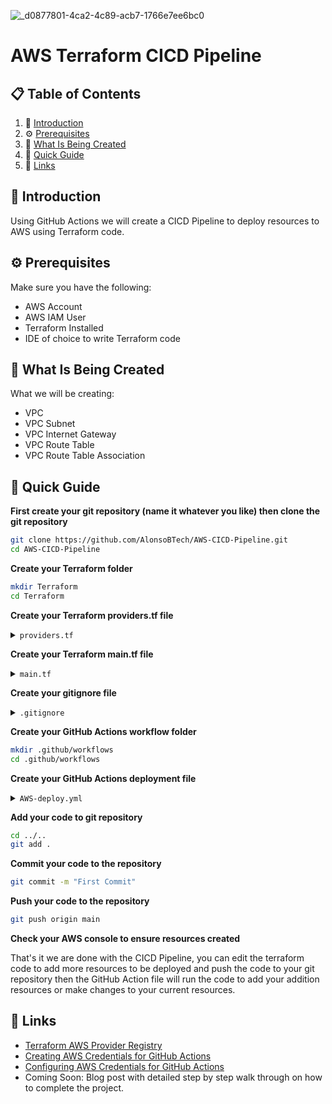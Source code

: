 ![_d0877801-4ca2-4c89-acb7-1766e7ee6bc0](https://github.com/AlonsoBTech/AWS-CICD-Pipeline/assets/160416175/d49d4dea-e40f-4f38-a8e1-c894a1e9a609)

# AWS Terraform CICD Pipeline

## 📋 <a name="table">Table of Contents</a>

1. 🤖 [Introduction](#introduction)
2. ⚙️ [Prerequisites](#prerequisites)
3. 🔋 [What Is Being Created](#what-is-being-created)
4. 🤸 [Quick Guide](#quick-guide)
5. 🔗 [Links](#links)

## <a name="introduction">🤖 Introduction</a>

Using GitHub Actions we will create a CICD Pipeline to deploy resources to AWS using Terraform code.

## <a name="prerequisites">⚙️ Prerequisites</a>

Make sure you have the following:

- AWS Account
- AWS IAM User
- Terraform Installed
- IDE of choice to write Terraform code

## <a name="what-is-being-created">🔋 What Is Being Created</a>

What we will be creating:

- VPC
- VPC Subnet
- VPC Internet Gateway
- VPC Route Table
- VPC Route Table Association

## <a name="quick-guide">🤸 Quick Guide</a>

**First create your git repository (name it whatever you like) then clone the git repository**

```bash
git clone https://github.com/AlonsoBTech/AWS-CICD-Pipeline.git
cd AWS-CICD-Pipeline
```

**Create your Terraform folder**
```bash
mkdir Terraform
cd Terraform
```

**Create your Terraform providers.tf file**

</details>

<details>
<summary><code>providers.tf</code></summary>

```bash
terraform {
  required_providers {
    aws = {
      source  = "hashicorp/aws"
      version = "~> 5.41.0"
    }
  }
}

provider "aws" {
  region  = "ca-central-1"
}
```
</details>

**Create your Terraform main.tf file**

</details>

<details>
<summary><code>main.tf</code></summary>

```bash
### Creating VPC
resource "aws_vpc" "GitHub_test" {
  cidr_block           = "10.0.0.0/16"
  enable_dns_hostnames = true
  enable_dns_support   = true

  tags = {
    Name = "Git_VPC"
  }
}

### Creating VPC Subnet
resource "aws_subnet" "Git_Public_Subnet_1" {
  vpc_id                  = aws_vpc.GitHub_test.id
  cidr_block              = "10.0.1.0/24"
  map_public_ip_on_launch = true
  availability_zone       = "ca-central-1a"

  tags = {
    Name = "Git_Public"
  }
}


### Creating VPC Internet Gateway
resource "aws_internet_gateway" "Git_IGW" {
  vpc_id = aws_vpc.GitHub_test.id

  tags = {
    Name = "Git_IGW"
  }
}

### Creating VPC Route Table
resource "aws_route_table" "Git_Public_Route" {
  vpc_id = aws_vpc.GitHub_test.id

  route {
        cidr_block = "0.0.0.0/0"
        gateway_id = aws_internet_gateway.Git_IGW.id
  }

  tags = {
    Name = "Git_Pub_RT"
  }
}

### Creating VPC Route Table Association
resource "aws_route_table_association" "Git_pub_asso1" {
  subnet_id      = aws_subnet.Git_Public_Subnet_1.id
  route_table_id = aws_route_table.Git_Public_Route.id
}
```

</details>

**Create your gitignore file**

</details>

<details>
<summary><code>.gitignore</code></summary>

```bash
.terraform
.terraform.lock.hcl
terraform.tfstate
terraform.tfstate.backup
```

</details>

**Create your GitHub Actions workflow folder**

```bash
mkdir .github/workflows
cd .github/workflows
```
</details>

**Create your GitHub Actions deployment file**

</details>

<details>
<summary><code>AWS-deploy.yml</code></summary>

```bash
name: AWS Terraform Deployment
on:
  push:
    branches:
      - main
env:
  AWS_REGION: "ca-central-1"
permissions:
      id-token: write
      contents: read

jobs:
  terraform:
    runs-on: ubuntu-latest
    steps:
      - name: Checkout code
        uses: actions/checkout@v2
      - name: Configure AWS Credentials
        uses: aws-actions/configure-aws-credentials@v1
        with:
           role-to-assume: arn:aws:iam::851725262343:role/github-oidc-role
           role-session-name: github-oidc-role
           aws-region: ${{ env.AWS_REGION }}
      - name: Set up Terraform
        uses: hashicorp/setup-terraform@v2
      - name: Terraform init
        run: terraform init
        working-directory: ./Terraform
      - name: Terraform validate
        run: terraform validate
        working-directory: ./Terraform
      - name: Terraform Plan
        run: terraform plan
        working-directory: ./Terraform
      - name: Terraform Destroy
        run: terraform apply -auto-approve
        working-directory: ./Terraform
```

</details>

**Add your code to git repository**

```bash
cd ../..
git add .
```

**Commit your code to the repository**

```bash
git commit -m "First Commit"
```

**Push your code to the repository**

```bash
git push origin main
```

**Check your AWS console to ensure resources created**

That's it we are done with the CICD Pipeline, you can edit the terraform code to add more resources
to be deployed and push the code to your git repository then the GitHub Action file will run the 
code to add your addition resources or make changes to your current resources.

## <a name="links">🔗 Links</a>

- [Terraform AWS Provider Registry](https://registry.terraform.io/providers/hashicorp/aws/latest/docs)
- [Creating AWS Credentials for GitHub Actions](https://docs.aws.amazon.com/IAM/latest/UserGuide/id_roles_providers_create_oidc.html)
- [Configuring AWS Credentials for GitHub Actions](https://docs.github.com/en/actions/deployment/security-hardening-your-deployments/configuring-openid-connect-in-amazon-web-services)
- Coming Soon: Blog post with detailed step by step walk through on how to complete the project.



